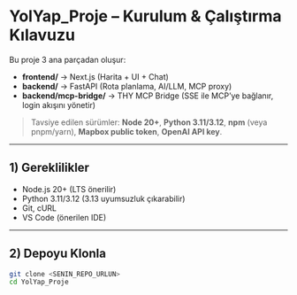 # YolYap_Proje – Kurulum & Çalıştırma Kılavuzu

Bu proje 3 ana parçadan oluşur:

- **frontend/** → Next.js (Harita + UI + Chat)  
- **backend/** → FastAPI (Rota planlama, AI/LLM, MCP proxy)  
- **backend/mcp-bridge/** → THY MCP Bridge (SSE ile MCP’ye bağlanır, login akışını yönetir)

> Tavsiye edilen sürümler: **Node 20+**, **Python 3.11/3.12**, **npm** (veya pnpm/yarn), **Mapbox public token**, **OpenAI API key**.

---

## 1) Gereklilikler

- Node.js 20+ (LTS önerilir)  
- Python 3.11/3.12 (3.13 uyumsuzluk çıkarabilir)  
- Git, cURL  
- VS Code (önerilen IDE)

---

## 2) Depoyu Klonla

```bash
git clone <SENIN_REPO_URLUN>
cd YolYap_Proje
